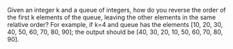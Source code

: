 Given an integer k and a queue of integers, how do you reverse the order of the
first k elements of the queue, leaving the other elements in the same relative order? For
example, if k=4 and queue has the elements [10, 20, 30, 40, 50, 60, 70, 80, 90]; the output
should be [40, 30, 20, 10, 50, 60, 70, 80, 90].
